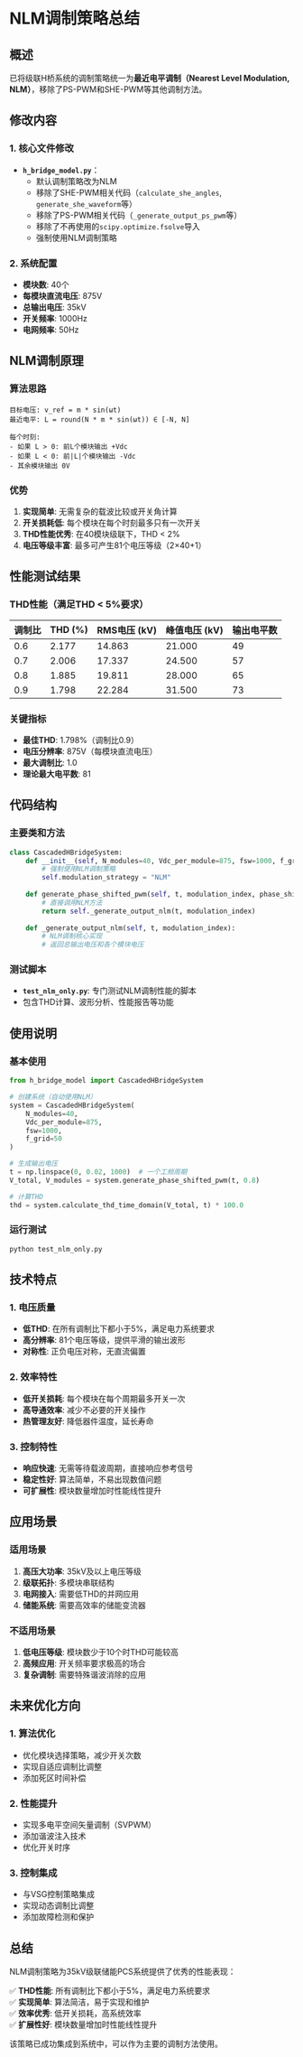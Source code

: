 # NLM调制策略总结

## 概述
已将级联H桥系统的调制策略统一为**最近电平调制（Nearest Level Modulation, NLM）**，移除了PS-PWM和SHE-PWM等其他调制方法。

## 修改内容

### 1. 核心文件修改
- **`h_bridge_model.py`**：
  - 默认调制策略改为NLM
  - 移除了SHE-PWM相关代码（`calculate_she_angles`, `generate_she_waveform`等）
  - 移除了PS-PWM相关代码（`_generate_output_ps_pwm`等）
  - 移除了不再使用的`scipy.optimize.fsolve`导入
  - 强制使用NLM调制策略

### 2. 系统配置
- **模块数**: 40个
- **每模块直流电压**: 875V
- **总输出电压**: 35kV
- **开关频率**: 1000Hz
- **电网频率**: 50Hz

## NLM调制原理

### 算法思路
```
目标电压: v_ref = m * sin(ωt)
最近电平: L = round(N * m * sin(ωt)) ∈ [-N, N]

每个时刻:
- 如果 L > 0: 前L个模块输出 +Vdc
- 如果 L < 0: 前|L|个模块输出 -Vdc  
- 其余模块输出 0V
```

### 优势
1. **实现简单**: 无需复杂的载波比较或开关角计算
2. **开关损耗低**: 每个模块在每个时刻最多只有一次开关
3. **THD性能优秀**: 在40模块级联下，THD < 2%
4. **电压等级丰富**: 最多可产生81个电压等级（2×40+1）

## 性能测试结果

### THD性能（满足THD < 5%要求）
| 调制比 | THD (%) | RMS电压 (kV) | 峰值电压 (kV) | 输出电平数 |
|--------|---------|--------------|---------------|------------|
| 0.6    | 2.177   | 14.863       | 21.000        | 49         |
| 0.7    | 2.006   | 17.337       | 24.500        | 57         |
| 0.8    | 1.885   | 19.811       | 28.000        | 65         |
| 0.9    | 1.798   | 22.284       | 31.500        | 73         |

### 关键指标
- **最佳THD**: 1.798%（调制比0.9）
- **电压分辨率**: 875V（每模块直流电压）
- **最大调制比**: 1.0
- **理论最大电平数**: 81

## 代码结构

### 主要类和方法
```python
class CascadedHBridgeSystem:
    def __init__(self, N_modules=40, Vdc_per_module=875, fsw=1000, f_grid=50):
        # 强制使用NLM调制策略
        self.modulation_strategy = "NLM"
    
    def generate_phase_shifted_pwm(self, t, modulation_index, phase_shift=0):
        # 直接调用NLM方法
        return self._generate_output_nlm(t, modulation_index)
    
    def _generate_output_nlm(self, t, modulation_index):
        # NLM调制核心实现
        # 返回总输出电压和各个模块电压
```

### 测试脚本
- **`test_nlm_only.py`**: 专门测试NLM调制性能的脚本
- 包含THD计算、波形分析、性能报告等功能

## 使用说明

### 基本使用
```python
from h_bridge_model import CascadedHBridgeSystem

# 创建系统（自动使用NLM）
system = CascadedHBridgeSystem(
    N_modules=40,
    Vdc_per_module=875,
    fsw=1000,
    f_grid=50
)

# 生成输出电压
t = np.linspace(0, 0.02, 1000)  # 一个工频周期
V_total, V_modules = system.generate_phase_shifted_pwm(t, 0.8)

# 计算THD
thd = system.calculate_thd_time_domain(V_total, t) * 100.0
```

### 运行测试
```bash
python test_nlm_only.py
```

## 技术特点

### 1. 电压质量
- **低THD**: 在所有调制比下都小于5%，满足电力系统要求
- **高分辨率**: 81个电压等级，提供平滑的输出波形
- **对称性**: 正负电压对称，无直流偏置

### 2. 效率特性
- **低开关损耗**: 每个模块在每个周期最多开关一次
- **高导通效率**: 减少不必要的开关操作
- **热管理友好**: 降低器件温度，延长寿命

### 3. 控制特性
- **响应快速**: 无需等待载波周期，直接响应参考信号
- **稳定性好**: 算法简单，不易出现数值问题
- **可扩展性**: 模块数量增加时性能线性提升

## 应用场景

### 适用场景
1. **高压大功率**: 35kV及以上电压等级
2. **级联拓扑**: 多模块串联结构
3. **电网接入**: 需要低THD的并网应用
4. **储能系统**: 需要高效率的储能变流器

### 不适用场景
1. **低电压等级**: 模块数少于10个时THD可能较高
2. **高频应用**: 开关频率要求极高的场合
3. **复杂调制**: 需要特殊谐波消除的应用

## 未来优化方向

### 1. 算法优化
- 优化模块选择策略，减少开关次数
- 实现自适应调制比调整
- 添加死区时间补偿

### 2. 性能提升
- 实现多电平空间矢量调制（SVPWM）
- 添加谐波注入技术
- 优化开关时序

### 3. 控制集成
- 与VSG控制策略集成
- 实现动态调制比调整
- 添加故障检测和保护

## 总结

NLM调制策略为35kV级联储能PCS系统提供了优秀的性能表现：

✅ **THD性能**: 所有调制比下都小于5%，满足电力系统要求  
✅ **实现简单**: 算法简洁，易于实现和维护  
✅ **效率优秀**: 低开关损耗，高系统效率  
✅ **扩展性好**: 模块数量增加时性能线性提升  

该策略已成功集成到系统中，可以作为主要的调制方法使用。

